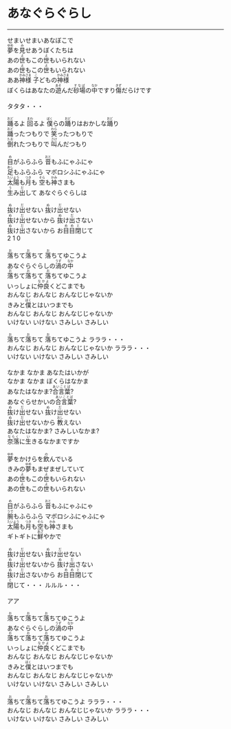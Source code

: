 # あなぐらぐらし
---
<lyric>
せまいせまいあなぼこで<br/>
<ruby>夢<rt>ゆめ</rt></ruby>を<ruby>見<rt>み</rt></ruby>せあうぼくたちは<br/>
あの<ruby>世<rt>よ</rt></ruby>もこの<ruby>世<rt>よ</rt></ruby>もいられない<br/>
あの<ruby>世<rt>よ</rt></ruby>もこの<ruby>世<rt>よ</rt></ruby>もいられない<br/>
ああ<ruby>神様<rt>かみさま</rt></ruby> <ruby>子<rt>こ</rt></ruby>どもの<ruby>神様<rt>かみさま</rt></ruby><br/>
ぼくらはあなたの<ruby>遊<rt>あそ</rt></ruby>んだ<ruby>砂場<rt>すなば</rt></ruby>の<ruby>中<rt>なか</rt></ruby>ですり<ruby>傷<rt>きず</rt></ruby>だらけです<br/>
<br/>
タタタ・・・<br/>
<br/>
<ruby>踊<rt>おど</rt></ruby>るよ <ruby>回<rt>まわ</rt></ruby>るよ <ruby>僕<rt>ぼく</rt></ruby>らの<ruby>踊<rt>おど</rt></ruby>りはおかしな<ruby>踊<rt>おど</rt></ruby>り<br/>
<ruby>踊<rt>おど</rt></ruby>ったつもりで <ruby>笑<rt>わら</rt></ruby>ったつもりで<br/>
<ruby>倒<rt>たお</rt></ruby>れたつもりで <ruby>叫<rt>さけ</rt></ruby>んだつもり<br/>
<br/>
<ruby>目<rt>め</rt></ruby>がふらふら <ruby>音<rt>おと</rt></ruby>もふにゃふにゃ<br/>
<ruby>足<rt>あし</rt></ruby>もふらふら マボロシふにゃふにゃ<br/>
<ruby>太陽<rt>たいよう</rt></ruby>も<ruby>月<rt>つき</rt></ruby>も <ruby>空<rt>そら</rt></ruby>も<ruby>神<rt>かみ</rt></ruby>さまも<br/>
<ruby>生<rt>う</rt></ruby>み<ruby>出<rt>だ</rt></ruby>して あなぐらぐらしは<br/>
<br/>
<ruby>抜<rt>ぬ</rt></ruby>け<ruby>出<rt>だ</rt></ruby>せない <ruby>抜<rt>ぬ</rt></ruby>け<ruby>出<rt>だ</rt></ruby>せない<br/>
<ruby>抜<rt>ぬ</rt></ruby>け<ruby>出<rt>だ</rt></ruby>せないから <ruby>抜<rt>ぬ</rt></ruby>け<ruby>出<rt>だ</rt></ruby>さない<br/>
<ruby>抜<rt>ぬ</rt></ruby>け<ruby>出<rt>だ</rt></ruby>さないから お<ruby>目目<rt>めめ</rt></ruby><ruby>閉<rt>と</rt></ruby>じて<br/>
2 1 0<br/>
<br/>
<ruby>落<rt>お</rt></ruby>ちて<ruby>落<rt>お</rt></ruby>ちて <ruby>落<rt>お</rt></ruby>ちてゆこうよ<br/>
あなぐらぐらしの<ruby>渦<rt>うず</rt></ruby>の<ruby>中<rt>なか</rt></ruby><br/>
<ruby>落<rt>お</rt></ruby>ちて<ruby>落<rt>お</rt></ruby>ちて <ruby>落<rt>お</rt></ruby>ちてゆこうよ<br/>
いっしょに<ruby>仲良<rt>なかよ</rt></ruby>くどこまでも<br/>
おんなじ おんなじ おんなじじゃないか<br/>
きみと<ruby>僕<rt>ぼく</rt></ruby>とはいつまでも<br/>
おんなじ おんなじ おんなじじゃないか<br/>
いけない いけない さみしい さみしい<br/>
<br/>
<ruby>落<rt>お</rt></ruby>ちて<ruby>落<rt>お</rt></ruby>ちて <ruby>落<rt>お</rt></ruby>ちてゆこうよ ラララ・・・<br/>
おんなじ おんなじ おんなじじゃないか ラララ・・・<br/>
いけない いけない さみしい さみしい<br/>
<br/>
なかま なかま あなたはいかが<br/>
なかま なかま ぼくらはなかま<br/>
あなたはなかま?<ruby>合言葉<rt>あいことば</rt></ruby>?<br/>
あなぐらせかいの<ruby>合言葉<rt>あいことば</rt></ruby>?<br/>
<ruby>抜<rt>ぬ</rt></ruby>け<ruby>出<rt>だ</rt></ruby>せない <ruby>抜<rt>ぬ</rt></ruby>け<ruby>出<rt>だ</rt></ruby>せない<br/>
<ruby>抜<rt>ぬ</rt></ruby>け<ruby>出<rt>だ</rt></ruby>せないから <ruby>教<rt>おし</rt></ruby>えない<br/>
あなたはなかま? さみしいなかま?<br/>
<ruby>奈落<rt>ならく</rt></ruby>に<ruby>生<rt>い</rt></ruby>きるなかまですか<br/>
<br/>
<ruby>夢<rt>ゆめ</rt></ruby>をかけらを<ruby>飲<rt>の</rt></ruby>んでいる<br/>
きみの<ruby>夢<rt>ゆめ</rt></ruby>もまぜまぜしていて<br/>
あの<ruby>世<rt>よ</rt></ruby>もこの<ruby>世<rt>よ</rt></ruby>もいられない<br/>
あの<ruby>世<rt>よ</rt></ruby>もこの<ruby>世<rt>よ</rt></ruby>もいられない<br/>
<br/>
<ruby>目<rt>め</rt></ruby>がふらふら <ruby>音<rt>おと</rt></ruby>もふにゃふにゃ<br/>
<ruby>腕<rt>うで</rt></ruby>もふらふら マボロシふにゃふにゃ<br/>
<ruby>太陽<rt>たいよう</rt></ruby>も<ruby>月<rt>つき</rt></ruby>も<ruby>空<rt>そら</rt></ruby>も<ruby>神<rt>かみ</rt></ruby>さまも<br/>
ギトギトに<ruby>鮮<rt>あざ</rt></ruby>やかで<br/>
<br/>
<ruby>抜<rt>ぬ</rt></ruby>け<ruby>出<rt>だ</rt></ruby>せない <ruby>抜<rt>ぬ</rt></ruby>け<ruby>出<rt>だ</rt></ruby>せない<br/>
<ruby>抜<rt>ぬ</rt></ruby>け<ruby>出<rt>だ</rt></ruby>せないから <ruby>抜<rt>ぬ</rt></ruby>け<ruby>出<rt>だ</rt></ruby>さない<br/>
<ruby>抜<rt>ぬ</rt></ruby>け<ruby>出<rt>だ</rt></ruby>さないから お<ruby>目目<rt>めめ</rt></ruby><ruby>閉<rt>と</rt></ruby>じて<br/>
<ruby>閉<rt>と</rt></ruby>じて・・・ ルルル・・・<br/>
<br/>
アア<br/>
<br/>
<ruby>落<rt>お</rt></ruby>ちて<ruby>落<rt>お</rt></ruby>ちて<ruby>落<rt>お</rt></ruby>ちてゆこうよ<br/>
あなぐらぐらしの<ruby>渦<rt>うず</rt></ruby>の<ruby>中<rt>なか</rt></ruby><br/>
<ruby>落<rt>お</rt></ruby>ちて<ruby>落<rt>お</rt></ruby>ちて<ruby>落<rt>お</rt></ruby>ちてゆこうよ<br/>
いっしょに<ruby>仲良<rt>なかよ</rt></ruby>くどこまでも<br/>
おんなじ おんなじ おんなじじゃないか<br/>
きみと<ruby>僕<rt>ぼく</rt></ruby>とはいつまでも<br/>
おんなじ おんなじ おんなじじゃないか<br/>
いけない いけない さみしい さみしい<br/>
<br/>
<ruby>落<rt>お</rt></ruby>ちて<ruby>落<rt>お</rt></ruby>ちて<ruby>落<rt>お</rt></ruby>ちてゆこうよ ラララ・・・<br/>
おんなじ おんなじ おんなじじゃないか ラララ・・・<br/>
いけない いけない さみしい さみしい<br/>
</lyric>
